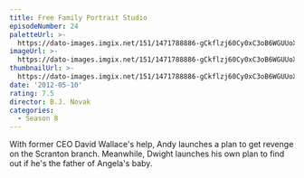 ```yaml
---
title: Free Family Portrait Studio
episodeNumber: 24
paletteUrl: >-
  https://dato-images.imgix.net/151/1471788886-gCkflzj60Cy0xC3oB6WGUUoXO43.jpg?auto=enhance&ch=DPR%2CWidth&palette=json
imageUrl: >-
  https://dato-images.imgix.net/151/1471788886-gCkflzj60Cy0xC3oB6WGUUoXO43.jpg?auto=compress%2Cformat&ch=DPR%2CWidth&w=500
thumbnailUrl: >-
  https://dato-images.imgix.net/151/1471788886-gCkflzj60Cy0xC3oB6WGUUoXO43.jpg?auto=enhance&ch=DPR%2CWidth&fit=crop&fm=jpg&h=280&w=500
date: '2012-05-10'
rating: 7.5
director: B.J. Novak
categories:
  - Season 8
---
```


With former CEO David Wallace's help, Andy launches a plan to get revenge on the Scranton branch. Meanwhile, Dwight launches his own plan to find out if he's the father of Angela's baby.